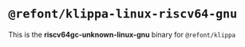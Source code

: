 # `@refont/klippa-linux-riscv64-gnu`

This is the **riscv64gc-unknown-linux-gnu** binary for `@refont/klippa`
